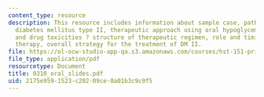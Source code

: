 ```yaml
---
content_type: resource
description: This resource includes information about sample case, pathogenesis of
  diabetes mellitus type II, therapeutic approach using oral hypoglycemics, mechanisms
  and drug toxicities ? structure of therapeutic regimen, role and timing of insulin
  therapy, overall strategy for the treatment of DM II.
file: https://ol-ocw-studio-app-qa.s3.amazonaws.com/courses/hst-151-principles-of-pharmacology-spring-2005/2175e9591523c20209ce0a01b3c9c9f5_0310_oral_slides.pdf
file_type: application/pdf
resourcetype: Document
title: 0310_oral_slides.pdf
uid: 2175e959-1523-c202-09ce-0a01b3c9c9f5
---
```

